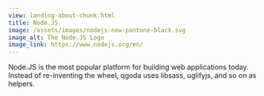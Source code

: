 ```yaml
---
view: landing-about-chunk.html
title: Node.JS 
image: /assets/images/nodejs-new-pantone-black.svg
image_alt: The Node.JS Logo
image_link: https://www.nodejs.org/en/
---
```

Node.JS is the most popular platform for building web applications today.
Instead of re-inventing the wheel, qgoda uses libsass, uglifyjs, and so on as
helpers.
